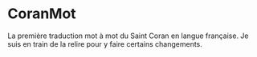 # CoranMot
La première traduction mot à mot du Saint Coran en langue française.
Je suis en train de la relire pour y faire certains changements.

